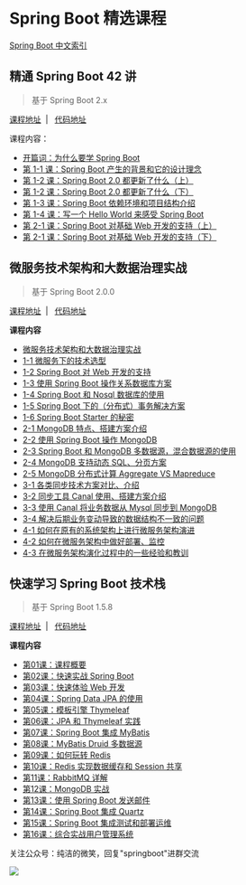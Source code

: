 # Spring Boot 精选课程

[Spring Boot 中文索引](https://github.com/ityouknow/awesome-spring-boot)

## 精通 Spring Boot 42 讲

> 基于 Spring Boot 2.x

[课程地址](https://gitbook.cn/m/mazi/comp/column?columnId=5b86228ce15aa17d68b5b55a&sceneId=d38dc800ab5e11e8b2dcb7c25abec89c) &nbsp;| &nbsp; [代码地址](https://github.com/ityouknow/spring-boot-leaning/tree/gitbook_column2.0)

课程内容：

- [开篇词：为什么要学 Spring Boot](https://gitbook.cn/gitchat/column/5b86228ce15aa17d68b5b55a/topic/5b864c65e15aa17d68b5db58)
- [第 1-1 课：Spring Boot 产生的背景和它的设计理念](https://gitbook.cn/gitchat/column/5b86228ce15aa17d68b5b55a/topic/5b93c957780fdb5e97d2f35c)
- [第 1-2 课：Spring Boot 2.0 都更新了什么（上）](https://gitbook.cn/gitchat/column/5b86228ce15aa17d68b5b55a/topic/5b93c99c780fdb5e97d2f365)
- [第 1-2 课：Spring Boot 2.0 都更新了什么（下）](https://gitbook.cn/gitchat/column/5b86228ce15aa17d68b5b55a/topic/5b968861780fdb5e97d3e157)
- [第 1-3 课：Spring Boot 依赖环境和项目结构介绍](https://gitbook.cn/gitchat/column/5b86228ce15aa17d68b5b55a/topic/5ba8556f0110e7701d25dd95)
- [第 1-4 课：写一个 Hello World 来感受 Spring Boot](https://gitbook.cn/gitchat/column/5b86228ce15aa17d68b5b55a/topic/5bab5a670110e7701d268e21)
- [第 2-1 课：Spring Boot 对基础 Web 开发的支持（上）](https://gitbook.cn/gitchat/column/5b86228ce15aa17d68b5b55a/topic/5baca42d80460e6b3d6f7a4d)
- [第 2-1 课：Spring Boot 对基础 Web 开发的支持（下）](https://gitbook.cn/gitchat/column/5b86228ce15aa17d68b5b55a/topic/5baca87d80460e6b3d6f7abc)


## 微服务技术架构和大数据治理实战 

> 基于 Spring Boot 2.0.0

[课程地址](http://blog.51cto.com/cloumn/detail/4) &nbsp;| &nbsp; [代码地址](https://github.com/ityouknow/spring-boot-leaning/tree/51cto_column)

**课程内容**

- [微服务技术架构和大数据治理实战](http://blog.51cto.com/cloumn/blog/49)
- [1-1 微服务下的技术选型](http://blog.51cto.com/cloumn/blog/50)
- [1-2 Spring Boot 对 Web 开发的支持](http://blog.51cto.com/cloumn/blog/53)
- [1-3 使用 Spring Boot 操作关系数据库方案](http://blog.51cto.com/cloumn/blog/54)
- [1-4 Spring Boot 和 Nosql 数据库的使用](http://blog.51cto.com/cloumn/blog/55)
- [1-5 Spring Boot 下的（分布式）事务解决方案](http://blog.51cto.com/cloumn/blog/56)  
- [1-6 Spring Boot Starter 的秘密](http://blog.51cto.com/cloumn/blog/57)
- [2-1 MongoDB 特点、搭建方案介绍](http://blog.51cto.com/cloumn/blog/60)
- [2-2 使用 Spring Boot 操作 MongoDB](http://blog.51cto.com/cloumn/blog/69)
- [2-3 Spring Boot 和 MongoDB 多数据源，混合数据源的使用](http://blog.51cto.com/cloumn/blog/74)
- [2-4 MongoDB 支持动态 SQL、分页方案](http://blog.51cto.com/cloumn/blog/94)
- [2-5 MongoDB 分布式计算 Aggregate VS Mapreduce ](http://blog.51cto.com/cloumn/blog/94)
- [3-1 各类同步技术方案对比、介绍](http://blog.51cto.com/cloumn/blog/77)
- [3-2 同步工具 Canal 使用、搭建方案介绍](http://blog.51cto.com/cloumn/blog/78)
- [3-3 使用 Canal 将业务数据从 Mysql 同步到 MongoDB](http://blog.51cto.com/cloumn/blog/79)
- [3-4 解决后期业务变动导致的数据结构不一致的问题](http://blog.51cto.com/cloumn/blog/80)
- [4-1 如何在原有的系统架构上进行微服务架构演进](http://blog.51cto.com/cloumn/blog/81)
- [4-2 如何在微服务架构中做好部署、监控](http://blog.51cto.com/cloumn/blog/82)
- [4-3 在微服务架构演化过程中的一些经验和教训](http://blog.51cto.com/cloumn/blog/83)



## 快速学习 Spring Boot 技术栈

> 基于 Spring Boot 1.5.8

[课程地址](http://gitbook.cn/gitchat/column/59f5daa149cd4330613605ba)  |   [代码地址](https://github.com/ityouknow/spring-boot-leaning/tree/gitbook_column1.0)

**课程内容**

- [第01课：课程概要](http://gitbook.cn/gitchat/column/59f5daa149cd4330613605ba/topic/59f5e21449cd433061360883)
- [第02课：快速实战 Spring Boot](http://gitbook.cn/gitchat/column/59f5daa149cd4330613605ba/topic/59f68c4f49cd43306136301c)
- [第03课：快速体验 Web 开发](http://gitbook.cn/gitchat/column/59f5daa149cd4330613605ba/topic/59f6922549cd4330613634a4)
- [第04课：Spring Data JPA 的使用](http://gitbook.cn/gitchat/column/59f5daa149cd4330613605ba/topic/59f6a809a5beea6a3fd8a7f2)
- [第05课：模板引擎 Thymeleaf](http://gitbook.cn/gitchat/column/59f5daa149cd4330613605ba/topic/59f6d537a5beea6a3fd8c216)
- [第06课：JPA 和 Thymeleaf 实践](http://gitbook.cn/gitchat/column/59f5daa149cd4330613605ba/topic/59f6f2dba5beea6a3fd8d5b0)
- [第07课：Spring Boot 集成 MyBatis](http://gitbook.cn/gitchat/column/59f5daa149cd4330613605ba/topic/59f97e7e68673133615f7427)
- [第08课：MyBatis Druid 多数据源](http://gitbook.cn/gitchat/column/59f5daa149cd4330613605ba/topic/59f97ed968673133615f745f)
- [第09课：如何玩转 Redis](http://gitbook.cn/gitchat/column/59f5daa149cd4330613605ba/topic/59f97f0d68673133615f7481)
- [第10课：Redis 实现数据缓存和 Session 共享](http://gitbook.cn/gitchat/column/59f5daa149cd4330613605ba/topic/59f97f3f68673133615f749b)
- [第11课：RabbitMQ 详解](http://gitbook.cn/gitchat/column/59f5daa149cd4330613605ba/topic/59f97f9c68673133615f74de)
- [第12课：MongoDB 实战](http://gitbook.cn/gitchat/column/59f5daa149cd4330613605ba/topic/59f97fd568673133615f750e)
- [第13课：使用 Spring Boot 发送邮件](http://gitbook.cn/gitchat/column/59f5daa149cd4330613605ba/topic/59f9800d68673133615f7529)
- [第14课：Spring Boot 集成 Quartz](http://gitbook.cn/gitchat/column/59f5daa149cd4330613605ba/topic/59f9806168673133615f7564)
- [第15课：Spring Boot 集成测试和部署运维](http://gitbook.cn/gitchat/column/59f5daa149cd4330613605ba/topic/59f980e668673133615f75b9)
- [第16课：综合实战用户管理系统](http://gitbook.cn/gitchat/column/59f5daa149cd4330613605ba/topic/59f9810d68673133615f75ce)

关注公众号：纯洁的微笑，回复"springboot"进群交流

![](http://www.ityouknow.com/assets/images/keeppuresmile_430.jpg)